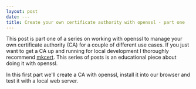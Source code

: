 ```yaml
---
layout: post
date: ---
title: Create your own certificate authority with openssl - part one
---
```

This post is part one of a series on working with openssl to manage your 
own certificate authority (CA) for a couple of different use cases. If you
just want to get a CA up and running for local development I thoroughly
recommend [mkcert](https://github.com/FiloSottile/mkcert). This series of posts
is an educational piece about doing it with openssl.

In this first part we'll create a CA with openssl, install it into our browser
and test it with a local web server.


